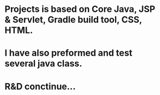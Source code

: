 # Projects is based on Core Java, JSP & Servlet, Gradle build tool, CSS, HTML.
# I have also preformed and test several java class.
# R&D conctinue...
